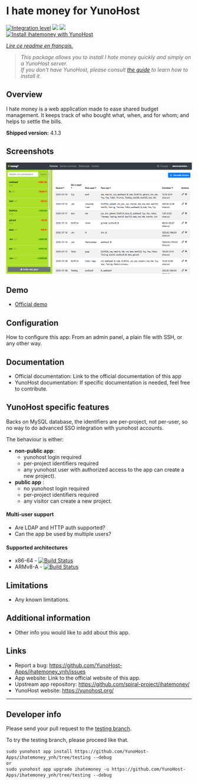 # I hate money for YunoHost

[![Integration level](https://dash.yunohost.org/integration/ihatemoney.svg)](https://dash.yunohost.org/appci/app/ihatemoney) ![](https://ci-apps.yunohost.org/ci/badges/ihatemoney.status.svg) ![](https://ci-apps.yunohost.org/ci/badges/ihatemoney.maintain.svg)  
[![Install ihatemoney with YunoHost](https://install-app.yunohost.org/install-with-yunohost.png)](https://install-app.yunohost.org/?app=ihatemoney)

*[Lire ce readme en français.](./README_fr.md)*

> *This package allows you to install I hate money quickly and simply on a YunoHost server.  
If you don't have YunoHost, please consult [the guide](https://yunohost.org/#/install) to learn how to install it.*

## Overview
I hate money is a web application made to ease shared budget management. It keeps track of who bought what, when, and for whom; and helps to settle the bills.

**Shipped version:** 4.1.3

## Screenshots

![](sources/Screenshots.png)

## Demo

* [Official demo](https://ihatemoney.org/)

## Configuration

How to configure this app: From an admin panel, a plain file with SSH, or any other way.

## Documentation

 * Official documentation: Link to the official documentation of this app
 * YunoHost documentation: If specific documentation is needed, feel free to contribute.

## YunoHost specific features

Backs on MySQL database, the identifiers are per-project, not per-user, so no
way to do advanced SSO integration with yunohost accounts.

The behaviour is either:

- **non-public app**:
  - yunohost login required
  - per-project identifiers required
  - any yunohost user with authorized access to the app can create a new
    project).
- **public app** :
  - no yunohost login required
  - per-project identifiers required
  - any visitor can create a new project.

#### Multi-user support

* Are LDAP and HTTP auth supported?
* Can the app be used by multiple users?

#### Supported architectures

* x86-64 - [![Build Status](https://ci-apps.yunohost.org/ci/logs/ihatemoney%20%28Apps%29.svg)](https://ci-apps.yunohost.org/ci/apps/ihatemoney/)
* ARMv8-A - [![Build Status](https://ci-apps-arm.yunohost.org/ci/logs/ihatemoney%20%28Apps%29.svg)](https://ci-apps-arm.yunohost.org/ci/apps/ihatemoney/)

## Limitations

* Any known limitations.

## Additional information

* Other info you would like to add about this app.

## Links

 * Report a bug: https://github.com/YunoHost-Apps/ihatemoney_ynh/issues
 * App website: Link to the official website of this app.
 * Upstream app repository: https://github.com/spiral-project/ihatemoney/
 * YunoHost website: https://yunohost.org/

---

## Developer info

Please send your pull request to the [testing branch](https://github.com/YunoHost-Apps/ihatemoney_ynh/tree/testing).

To try the testing branch, please proceed like that.
```
sudo yunohost app install https://github.com/YunoHost-Apps/ihatemoney_ynh/tree/testing --debug
or
sudo yunohost app upgrade ihatemoney -u https://github.com/YunoHost-Apps/ihatemoney_ynh/tree/testing --debug
```
